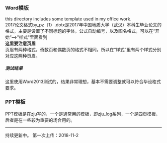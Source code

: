 ### Word模板
this directory includes some template used in my office work.  
2017论文格式by\_pz（1）.dotx是2017年中国地质大学（武汉）本科生毕业论文的格式，主要是设置了不同标题的字体，公式自动编号，以及图名格式，可以在“开始”-->"样式"里面看到  
**这里要注意页眉**  
页眉有两种格式，奇数页和偶数页的格式不相同，所以在“样式”里有两个样式分别对应这两种页眉。  
##### 测试结果
这里使用Word2013测试的，结果非常理想，基本不需要调整就可以符合毕设格式要求。
### PPT模板
PPT模板是在zju写的，一个是通常用的模板，即zju\_log系列，一个是四页模板，后者是在一些较为重要的场合用的。

---
持续更新中。
第一次上传：2018-11-2
